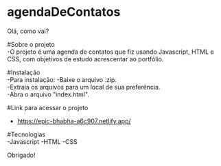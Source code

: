# agendaDeContatos
Olá, como vai?

#Sobre o projeto<br>
-O projeto é uma agenda de contatos que fiz usando Javascript, HTML e CSS, com objetivos de estudo acrescentar ao portfólio.<br>

#Instalação<br>
  -Para instalação: -Baixe o arquivo .zip.<br>
  -Extraia os arquivos para um local de sua preferência. <br>
  -Abra o arquivo "index.html".<br>

#Link para acessar o projeto<br>
- https://epic-bhabha-a6c907.netlify.app/

#Tecnologias<br>
-Javascript -HTML -CSS<br>

Obrigado!
